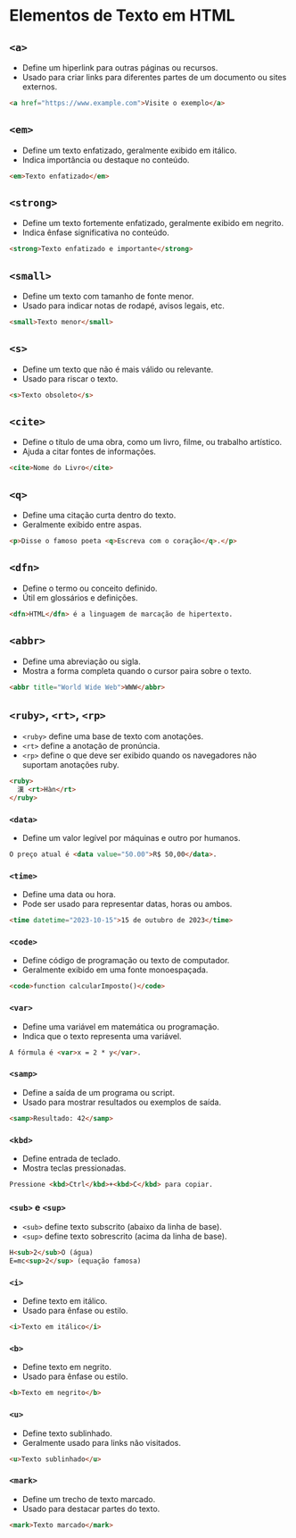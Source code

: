 # Elementos de Texto em HTML

## `<a>`

- Define um hiperlink para outras páginas ou recursos.
- Usado para criar links para diferentes partes de um documento ou sites externos.

```html
<a href="https://www.example.com">Visite o exemplo</a>
```

## `<em>`

- Define um texto enfatizado, geralmente exibido em itálico.
- Indica importância ou destaque no conteúdo.

```html
<em>Texto enfatizado</em>
```

## `<strong>`

- Define um texto fortemente enfatizado, geralmente exibido em negrito.
- Indica ênfase significativa no conteúdo.

```html
<strong>Texto enfatizado e importante</strong>
```

## `<small>`

- Define um texto com tamanho de fonte menor.
- Usado para indicar notas de rodapé, avisos legais, etc.

```html
<small>Texto menor</small>
```

## `<s>`

- Define um texto que não é mais válido ou relevante.
- Usado para riscar o texto.

```html
<s>Texto obsoleto</s>
```

## `<cite>`

- Define o título de uma obra, como um livro, filme, ou trabalho artístico.
- Ajuda a citar fontes de informações.

```html
<cite>Nome do Livro</cite>
```

## `<q>`

- Define uma citação curta dentro do texto.
- Geralmente exibido entre aspas.

```html
<p>Disse o famoso poeta <q>Escreva com o coração</q>.</p>
```

## `<dfn>`

- Define o termo ou conceito definido.
- Útil em glossários e definições.

```html
<dfn>HTML</dfn> é a linguagem de marcação de hipertexto.
```

## `<abbr>`

- Define uma abreviação ou sigla.
- Mostra a forma completa quando o cursor paira sobre o texto.

```html
<abbr title="World Wide Web">WWW</abbr>
```

## `<ruby>`, `<rt>`, `<rp>`

- `<ruby>` define uma base de texto com anotações.
- `<rt>` define a anotação de pronúncia.
- `<rp>` define o que deve ser exibido quando os navegadores não suportam anotações ruby.

```html
<ruby>
  漢 <rt>Hàn</rt>
</ruby>
```

### `<data>`

- Define um valor legível por máquinas e outro por humanos.

```html
O preço atual é <data value="50.00">R$ 50,00</data>.
```

### `<time>`

- Define uma data ou hora.
- Pode ser usado para representar datas, horas ou ambos.

```html
<time datetime="2023-10-15">15 de outubro de 2023</time>
```

### `<code>`

- Define código de programação ou texto de computador.
- Geralmente exibido em uma fonte monoespaçada.

```html
<code>function calcularImposto()</code>
```

### `<var>`

- Define uma variável em matemática ou programação.
- Indica que o texto representa uma variável.

```html
A fórmula é <var>x = 2 * y</var>.
```

### `<samp>`

- Define a saída de um programa ou script.
- Usado para mostrar resultados ou exemplos de saída.

```html
<samp>Resultado: 42</samp>
```

### `<kbd>`

- Define entrada de teclado.
- Mostra teclas pressionadas.

```html
Pressione <kbd>Ctrl</kbd>+<kbd>C</kbd> para copiar.
```

### `<sub>` e `<sup>`

- `<sub>` define texto subscrito (abaixo da linha de base).
- `<sup>` define texto sobrescrito (acima da linha de base).

```html
H<sub>2</sub>O (água)
E=mc<sup>2</sup> (equação famosa)
```

### `<i>`

- Define texto em itálico.
- Usado para ênfase ou estilo.

```html
<i>Texto em itálico</i>
```

### `<b>`

- Define texto em negrito.
- Usado para ênfase ou estilo.

```html
<b>Texto em negrito</b>
```

### `<u>`

- Define texto sublinhado.
- Geralmente usado para links não visitados.

```html
<u>Texto sublinhado</u>
```

### `<mark>`

- Define um trecho de texto marcado.
- Usado para destacar partes do texto.

```html
<mark>Texto marcado</mark>
```